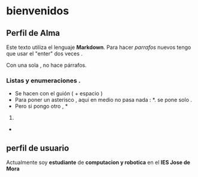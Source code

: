 # bienvenidos 
## Perfil de Alma

Este texto utiliza el lenguaje **Markdown**.
Para hacer *parrafos* nuevos tengo que usar el "enter" dos veces .

Con una sola , no hace párrafos.

### Listas y enumeraciones .

- Se hacen con el guión ( + espacio ) 
 - Para poner un asterisco , aqui en medio no pasa nada : *. se pone solo .
 - Pero si pongo otro , *
 
 
1. 
-





## perfil de usuario

Actualmente soy **estudiante** de **computacion y robotica** en el **IES Jose de Mora**

<!--
**alma12135/alma12135** is a ✨ _special_ ✨ repository because its `README.md` (this file) appears on your GitHub profile.

Here are some ideas to get you started:

- 🔭 I’m currently working on ...
- 🌱 I’m currently learning ...
- 👯 I’m looking to collaborate on ...
- 🤔 I’m looking for help with ...
- 💬 Ask me about ...
- 📫 How to reach me: ...
- 😄 Pronouns: ...
- ⚡ Fun fact: ...
-->
